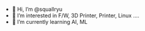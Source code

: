 - 👋 Hi, I’m @squallryu
- 👀 I’m interested in F/W, 3D Printer, Printer, Linux .... 
- 🌱 I’m currently learning AI, ML

<!---
squallryu/squallryu is a ✨ special ✨ repository because its `README.md` (this file) appears on your GitHub profile.
You can click the Preview link to take a look at your changes.
--->
